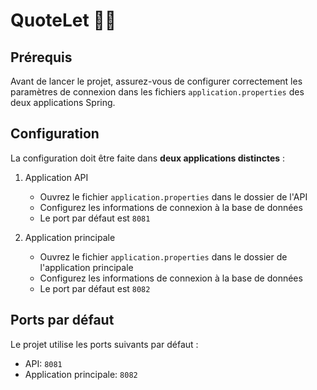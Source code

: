 # QuoteLet 🥩🧸

## Prérequis

Avant de lancer le projet, assurez-vous de configurer correctement les paramètres de connexion dans les fichiers `application.properties` des deux applications Spring.

## Configuration

La configuration doit être faite dans **deux applications distinctes** :

1. Application API

   - Ouvrez le fichier `application.properties` dans le dossier de l'API
   - Configurez les informations de connexion à la base de données
   - Le port par défaut est `8081`

2. Application principale
   - Ouvrez le fichier `application.properties` dans le dossier de l'application principale
   - Configurez les informations de connexion à la base de données
   - Le port par défaut est `8082`

## Ports par défaut

Le projet utilise les ports suivants par défaut :

- API: `8081`
- Application principale: `8082`
